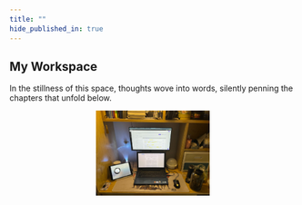 ```yaml
---
title: ""
hide_published_in: true
---
```

## My Workspace
In the stillness of this space, thoughts wove into words, silently penning the chapters that unfold below.

<div style="text-align:center;">
  <img src="../images/18.jpg" alt="photo" width="200">
</div>
